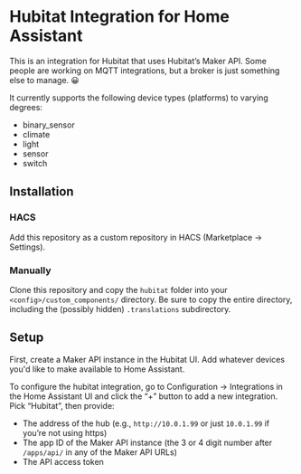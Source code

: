 # Hubitat Integration for Home Assistant

This is an integration for Hubitat that uses Hubitat’s Maker API. Some people
are working on MQTT integrations, but a broker is just something else to manage.
😀

It currently supports the following device types (platforms) to varying degrees:

- binary_sensor
- climate
- light
- sensor
- switch

## Installation

### HACS

Add this repository as a custom repository in HACS (Marketplace -> Settings).

### Manually

Clone this repository and copy the `hubitat` folder into your
`<config>/custom_components/` directory. Be sure to copy the entire directory,
including the (possibly hidden) `.translations` subdirectory.

## Setup

First, create a Maker API instance in the Hubitat UI. Add whatever devices you'd
like to make available to Home Assistant.

To configure the hubitat integration, go to Configuration -> Integrations in the
Home Assistant UI and click the “+” button to add a new integration. Pick
“Hubitat”, then provide:

- The address of the hub (e.g., `http://10.0.1.99` or just `10.0.1.99` if you’re
  not using https)
- The app ID of the Maker API instance (the 3 or 4 digit number after
  `/apps/api/` in any of the Maker API URLs)
- The API access token
